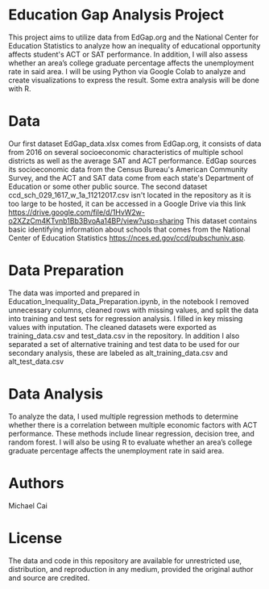 # Education Gap Analysis Project
This project aims to utilize data from EdGap.org and the National Center for Education Statistics to analyze how an inequality of educational opportunity affects student's ACT or SAT performance. In addition, I will also assess whether an area’s college graduate percentage affects the unemployment rate in said area. 
I will be using Python via Google Colab to analyze and create visualizations to express the result. Some extra analysis will be done with R. 

# Data
Our first dataset EdGap_data.xlsx comes from EdGap.org, it consists of data from 2016 on several socioeconomic characteristics of multiple school districts as well as the average SAT and ACT performance. 
EdGap sources its socioeconomic data from the Census Bureau's American Community Survey, and the ACT and SAT data come from each state's Department of Education or some other public source. 
The second dataset ccd_sch_029_1617_w_1a_11212017.csv isn't located in the repository as it is too large to be hosted, it can be accessed in a Google Drive via this link https://drive.google.com/file/d/1HvW2w-o2XZzCm4KTvnb1Bb3BvoAa14BP/view?usp=sharing
This dataset contains basic identifying information about schools that comes from the National Center of Education Statistics https://nces.ed.gov/ccd/pubschuniv.asp.

# Data Preparation
The data was imported and prepared in Education_Inequality_Data_Preparation.ipynb, in the notebook I removed unnecessary columns, cleaned rows with missing values, and split the data into training and test sets for regression analysis. I filled in key missing values with inputation. The cleaned datasets were exported as training_data.csv and test_data.csv in the repository. In addition I also separated a set of alternative training and test data to be used for our secondary analysis, these are labeled as alt_training_data.csv and alt_test_data.csv

# Data Analysis
To analyze the data, I used multiple regression methods to determine whether there is a correlation between multiple economic factors with ACT performance. These methods include linear regression, decision tree, and random forest. I will also be using R to evaluate whether an area’s college graduate percentage affects the unemployment rate in said area. 

# Authors 
Michael Cai 

# License
The data and code in this repository are available for unrestricted use, distribution, and reproduction in any medium, provided the original author and source are credited.
